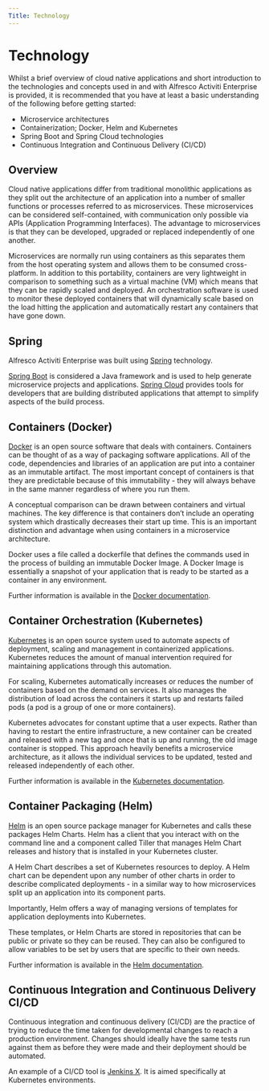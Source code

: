 ```yaml
---
Title: Technology
---
```


# Technology
Whilst a brief overview of cloud native applications and short introduction to the technologies and concepts used in and with Alfresco Activiti Enterprise is provided, it is recommended that you have at least a basic understanding of the following before getting started:  

* Microservice architectures
* Containerization; Docker, Helm and Kubernetes
* Spring Boot and Spring Cloud technologies
* Continuous Integration and Continuous Delivery (CI/CD) 

## Overview
Cloud native applications differ from traditional monolithic applications as they split out the architecture of an application into a number of smaller functions or processes referred to as microservices. These microservices can be considered self-contained, with communication only possible via APIs (Application Programming Interfaces). The advantage to microservices is that they can be developed, upgraded or replaced independently of one another. 

Microservices are normally run using containers as this separates them from the host operating system and allows them to be consumed cross-platform. In addition to this portability, containers are very lightweight in comparison to something such as a virtual machine (VM) which means that they can be rapidly scaled and deployed. An orchestration software is used to monitor these deployed containers that will dynamically scale based on the load hitting the application and automatically restart any containers that have gone down. 

## Spring
Alfresco Activiti Enterprise was built using [Spring](https://spring.io/) technology.  

[Spring Boot](https://spring.io/projects/spring-boot) is considered a Java framework and is used to help generate microservice projects and applications. [Spring Cloud](https://spring.io/projects/spring-cloud) provides tools for developers that are building distributed applications that attempt to simplify aspects of the build process. 

## Containers (Docker) 
[Docker](https://www.docker.com/) is an open source software that deals with containers. Containers can be thought of as a way of packaging software applications. All of the code, dependencies and libraries of an application are put into a container as an immutable artifact. The most important concept of containers is that they are predictable because of this immutability - they will always behave in the same manner regardless of where you run them.  

A conceptual comparison can be drawn between containers and virtual machines. The key difference is that containers don’t include an operating system which drastically decreases their start up time. This is an important distinction and advantage when using containers in a microservice architecture.

Docker uses a file called a dockerfile that defines the commands used in the process of building an immutable Docker Image. A Docker Image is essentially a snapshot of your application that is ready to be started as a container in any environment.

Further information is available in the [Docker documentation](https://docs.docker.com/). 

## Container Orchestration (Kubernetes) 
[Kubernetes](https://kubernetes.io/) is an open source system used to automate aspects of deployment, scaling and management in containerized applications. Kubernetes reduces the amount of manual intervention required for maintaining applications through this automation. 

For scaling, Kubernetes automatically increases or reduces the number of containers based on the demand on services. It also manages the distribution of load across the containers it starts up and restarts failed pods (a pod is a group of one or more containers). 

Kubernetes advocates for constant uptime that a user expects. Rather than having to restart the entire infrastructure, a new container can be created and released with a new tag and once that is up and running, the old image container is stopped. This approach heavily benefits a microservice architecture, as it allows the individual services to be updated, tested and released independently of each other. 

Further information is available in the [Kubernetes documentation](https://kubernetes.io/docs/home).  

## Container Packaging (Helm)
[Helm](https://helm.sh/) is an open source package manager for Kubernetes and calls these packages Helm Charts. Helm has a client that you interact with on the command line and a component called Tiller that manages Helm Chart releases and history that is installed in your Kubernetes cluster. 

A Helm Chart describes a set of Kubernetes resources to deploy. A Helm chart can be dependent upon any number of other charts in order to describe complicated deployments - in a similar way to how microservices split up an application into its component parts. 

Importantly, Helm offers a way of managing versions of templates for application deployments into Kubernetes.

These templates, or Helm Charts are stored in repositories that can be public or private so they can be reused. They can also be configured to allow variables to be set by users that are specific to their own needs.

Further information is available in the [Helm documentation](https://docs.helm.sh/). 

## Continuous Integration and Continuous Delivery CI/CD 
Continuous integration and continuous delivery (CI/CD) are the practice of trying to reduce the time taken for developmental changes to reach a production environment. Changes should ideally have the same tests run against them as before they were made and their deployment should be automated. 

An example of a CI/CD tool is [Jenkins X](https://jenkins-x.io/). It is aimed specifically at Kubernetes environments.